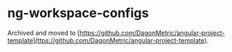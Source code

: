 # ng-workspace-configs

Archived and moved to [https://github.com/DagonMetric/angular-project-template](ttps://github.com/DagonMetric/angular-project-template).
